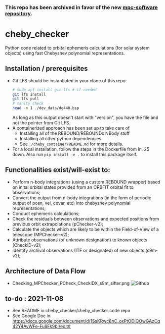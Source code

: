 ### This repo has been archived in favor of the new [mpc-software repository](https://github.com/Smithsonian/mpc-software).  

# cheby_checker
Python code related to orbital ephemeris calculations (for solar system objects) using fast Chebyshev polynomial representations. 

## Installation / prerequisites
 - Git LFS should be instantiated in your clone of this repo:
   ```bash
   # sudo apt install git-lfs # if needed 
   git lfs install
   git lfs pull
   # sanity check
   head -n 1 ./dev_data/de440.bsp
   ```
   As long as this output doesn't start with "version", you have the file and not the pointer from Git LFS.
 - A containerized approach has been set up to take care of
   - Installing all of the REBOUND/REBOUNDx NBody stuff
   - Installing all other python dependencies 
   - See `./cheby_container/README.md` for more details.
 - For a local installation, follow the steps in the Dockerfile from ln. 25 down. Also run `pip install -e .` to install this package itself.

## Functionalities exist/will-exist to:
 - Perform n-body integrations (using a custom REBOUND wrapper) based on inital orbital states provided from an ORBFIT orbital fit to observations;   
 - Convert the output from n-body integrations (in the form of periodic output of posn, vel, covar, etc) into chebyshev polynomial representations;
 - Conduct ephemeris calculations; 
 - Check the residuals between observations and expected positions from previous orbit extrapolations (pChecker-v2);
 - Calculate the objects which are likely to be within the Field-of-View of a telescope (MPChecker-v2);
 - Attribute observations (of unknown designation) to known objects (CheckID-v2); 
 - Identify archival observations (ITF or designated) of new objects (s9m-v2);

## Architecture of Data Flow
 - Checking_MPChecker_PCheck_CheckIDX_s9m_sifter.png
 ![Github](https://github.com/matthewjohnpayne/cheby_checker/blob/master/Checking_MPChecker_PCheck_CheckIDX_s9m_sifter.png) 


## to-do : 2021-11-08
 - See README in cheby_checker/cheby_checker code repo
 - See Google Doc in https://docs.google.com/document/d/1SsKRwc8nC_oxPtODlQOwGAzCq42Y4AvWFe-Fu6Fk9bI/edit#
